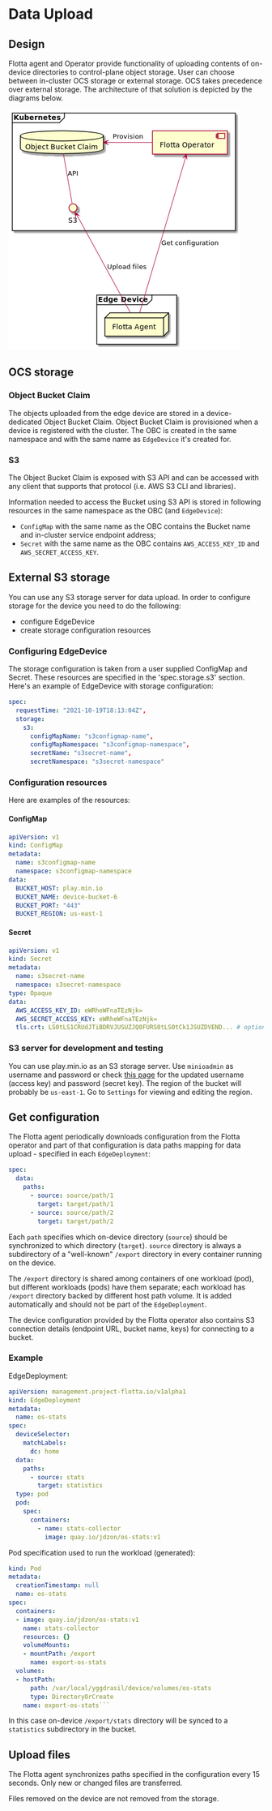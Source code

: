# Data Upload

## Design
Flotta agent and Operator provide functionality of uploading contents of on-device directories to control-plane object storage.
User can choose between in-cluster OCS storage or external storage.
OCS takes precedence over external storage.
The architecture of that solution is depicted by the diagrams below.

![](data-upload.png)

## OCS storage
### Object Bucket Claim

The objects uploaded from the edge device are stored in a device-dedicated Object Bucket Claim. Object Bucket Claim is provisioned 
when a device is registered with the cluster. The OBC is created in the same namespace and with the same name as `EdgeDevice` it's created for.

### S3
The Object Bucket Claim is exposed with S3 API and can be accessed with any client that supports that protocol (i.e. AWS S3 CLI and libraries).

Information needed to access the Bucket using S3 API is stored in following resources in the same namespace as the OBC (and `EdgeDevice`):

* `ConfigMap` with the same name as the OBC contains the Bucket name and in-cluster service endpoint address;
* `Secret` with the same name as the OBC contains `AWS_ACCESS_KEY_ID` and `AWS_SECRET_ACCESS_KEY`.

## External S3 storage
You can use any S3 storage server for data upload.
In order to configure storage for the device you need to do the following:
- configure EdgeDevice
- create storage configuration resources

### Configuring EdgeDevice
The storage configuration is taken from a user supplied ConfigMap and Secret.
These resources are specified in the 'spec.storage.s3' section.
Here's an example of EdgeDevice with storage configuration:
```yml
spec:
  requestTime: "2021-10-19T18:13:04Z",
  storage:
    s3:
      configMapName: "s3configmap-name",
      configMapNamespace: "s3configmap-namespace",
      secretName: "s3secret-name",
      secretNamespace: "s3secret-namespace"
```

### Configuration resources
Here are examples of the resources:
#### ConfigMap
```yml
apiVersion: v1
kind: ConfigMap
metadata:
  name: s3configmap-name
  namespace: s3configmap-namespace
data:
  BUCKET_HOST: play.min.io
  BUCKET_NAME: device-bucket-6
  BUCKET_PORT: "443"
  BUCKET_REGION: us-east-1
```
#### Secret
```yml
apiVersion: v1
kind: Secret
metadata:
  name: s3secret-name
  namespace: s3secret-namespace
type: Opaque
data:
  AWS_ACCESS_KEY_ID: eWRheWFnaTEzNjk=
  AWS_SECRET_ACCESS_KEY: eWRheWFnaTEzNjk=
  tls.crt: LS0tLS1CRUdJTiBDRVJUSUZJQ0FURS0tLS0tCk1JSUZDVEND... # optional
```

### S3 server for development and testing
You can use play.min.io as an S3 storage server.
Use `minioadmin` as username and password or check [this page](https://docs.min.io/minio/baremetal/console/minio-console.html#minio-console) for the updated username (access key) and password (secret key).
The region of the bucket will probably be `us-east-1`.
Go to `Settings` for viewing and editing the region.


## Get configuration

The Flotta agent periodically downloads configuration from the Flotta operator and part of that configuration is data paths mapping for data upload - specified in each `EdgeDeployment`:
```yaml
spec:
  data: 
    paths:
      - source: source/path/1    
        target: target/path/1
      - source: source/path/2
        target: target/path/2
```

Each `path` specifies which on-device directory (`source`) should be synchronized to which directory (`target`). 
`source` directory is always a subdirectory of a "well-known" `/export` directory in every container running on the device.

The `/export` directory is shared among containers of one workload (pod), but different workloads (pods) have them separate; each workload has `/export` directory backed by different host path volume. It is added automatically and should not be part of the `EdgeDeployment`.

The device configuration provided by the Flotta operator also contains S3 connection details (endpoint URL, bucket name, keys) for connecting to a bucket.

### Example

EdgeDeployment:
```yaml
apiVersion: management.project-flotta.io/v1alpha1
kind: EdgeDeployment
metadata:
  name: os-stats
spec:
  deviceSelector:
    matchLabels:
      dc: home
  data:
    paths:
      - source: stats
        target: statistics
  type: pod
  pod:
    spec:
      containers:
        - name: stats-collector
          image: quay.io/jdzon/os-stats:v1
```

Pod specification used to run the workload (generated):
```yaml
kind: Pod
metadata:
  creationTimestamp: null
  name: os-stats
spec:
  containers:
  - image: quay.io/jdzon/os-stats:v1
    name: stats-collector
    resources: {}
    volumeMounts:
    - mountPath: /export
      name: export-os-stats
  volumes:
  - hostPath:
      path: /var/local/yggdrasil/device/volumes/os-stats
      type: DirectoryOrCreate
    name: export-os-stats```
```

In this case on-device `/export/stats` directory will be synced to a `statistics` subdirectory in the bucket.

## Upload files

The Flotta agent synchronizes paths specified in the configuration every 15 seconds. Only new or changed files are transferred. 

Files removed on the device are not removed from the storage.